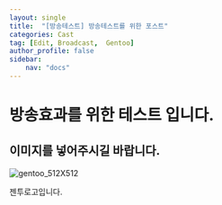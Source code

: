 ```yaml
---
layout: single
title:  "[방송테스트] 방송테스트를 위한 포스트"
categories: Cast
tag: [Edit, Broadcast,  Gentoo]
author_profile: false
sidebar:
    nav: "docs"
---
```


#  방송효과를 위한 테스트 입니다. 
## 이미지를 넣어주시길 바랍니다. 

![gentoo_512X512]({{site.url}}/images/2023-04-01-first-1/gentoo_512X512.png)

젠투로고입니다.